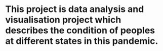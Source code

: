 # This project is data analysis and visualisation project which describes the condition of peoples at different states in this pandemic.

